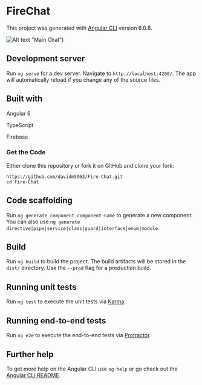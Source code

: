 # FireChat

This project was generated with [Angular CLI](https://github.com/angular/angular-cli) version 6.0.8.

![Alt text](https://lh3.googleusercontent.com/_Pr_bCaRI9ODPHTmB9RYz_3x-YhxXq5-xYl40wHm3-bBdhtvWV2I954wcppbQjdxNIzZDWUHrwRKp32W092gELREhft-zyy1l3CKzJL5ErSX3NrKdxB0E3iEG9826MlVaKvIC3JDDWX6Ciu9tzAkpsKIUQaP3SenmPMXBNaOdJ_x3fStQEqu_w_pu33mw9fTbzySiAa_ubamFhEHjBP7hkfxnY2o1Wq8N1FX0UUisV2U2pXPTp25Zyeh8NxpIKhVMZxp9KUF5d1Ob_EsNgzIYM6lsNGj20XxPvNoiuUxDRj-N12KyqjNvdSJwDx-d-ijxHWezJXozksCMPdeB8f4hZ8kzSQQxUb6nr3SMmpYDhdzosrUp5DruUbIRC6UlJFtyx2thL7rM53Oetr0L3BRTSQce8JPQ6I8Um__I-By_B4exminwF8IDRMFlVTaT-Ps7n72eHP3pAB9Zg-pvhbWPJUXS1RgbwrYaHeiS7W-tk-0Wvsye0tczx15BHc0-QUt0wN6SMs8IZD_QygxVN5GW816Rz6KTlJkFwoc7Qc0-LQGwZoSlvOnpFvl9vOo0H44RQex4NbRJ1Aw4vU9Bk8vm3fTt63nmJQhEBleTQ=w1130-h635-no) "Main Chat")


## Development server

Run `ng serve` for a dev server. Navigate to `http://localhost:4200/`. The app will automatically reload if you change any of the source files.

## Built with

Angular 6

TypeScript

Firebase

### Get the Code

Either clone this repository or fork it on GitHub and clone your fork:

```
https://github.com/davidm5963/Fire-Chat.git
cd Fire-Chat
```



## Code scaffolding

Run `ng generate component component-name` to generate a new component. You can also use `ng generate directive|pipe|service|class|guard|interface|enum|module`.

## Build

Run `ng build` to build the project. The build artifacts will be stored in the `dist/` directory. Use the `--prod` flag for a production build.

## Running unit tests

Run `ng test` to execute the unit tests via [Karma](https://karma-runner.github.io).

## Running end-to-end tests

Run `ng e2e` to execute the end-to-end tests via [Protractor](http://www.protractortest.org/).

## Further help

To get more help on the Angular CLI use `ng help` or go check out the [Angular CLI README](https://github.com/angular/angular-cli/blob/master/README.md).
